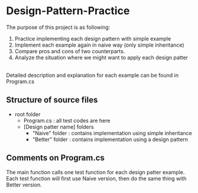 # Design-Pattern-Practice
The purpose of this project is as following:
1. Practice implementing each design pattern with simple example
2. Implement each example again in naive way (only simple inheritance)
3. Compare pros and cons of two counterparts.
4. Analyze the situation where we might want to apply each design patter
<br>
Detailed description and explanation for each example can be found in Program.cs

## Structure of source files
- root folder
  - Program.cs : all test codes are here
  - [Design patter name] folders
    - "Naive" folder : contains implementation using simple inheritance
    - "Better" folder : contains implementation using a design pattern

## Comments on Program.cs
The main function calls one test function for each design patter example.<br>
Each test function will first use Naive version, then do the same thing with Better version.<br>
